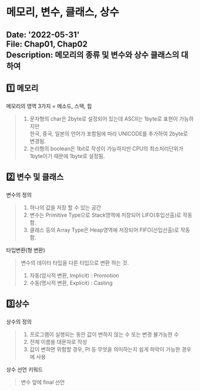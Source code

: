 메모리, 변수, 클래스, 상수
==========================
Date: '2022-05-31'  
File: Chap01, Chap02  
Description: 메모리의 종류 및 변수와 상수 클래스의 대하여
---------------------------
## 1️⃣ 메모리  
메모리의 영역 3가지 = 메소드, 스택, 힙
> 1. 문자형의 char은 2byte로 설정되어 있는데 ASCII는 1byte로 표현이 가능하지만  
> 한국, 중국, 일본의 언어가 포함됨에 따라 UNICODE를 추가하여 2byte로 변경됨.  
> 2. 논리형의 boolean은 1bit로 작성이 가능하지만 CPU의 최소처리단위가 1byte이기 때문에 1byte로 설정됨.

## 2️⃣ 변수 및 클래스  
변수의 정의  
> 1. 하나의 값을 저장 할 수 있는 공간  
> 2. 변수는 Primitive Type으로 Stack영역에 저장되어 LIFO(후입선출)로 작동함.
> 3. 클래스 등의 Array Type은 Heap영역에 저장되어 FIFO(선입선출)로 작동함.  

타입변환(형 변환)
> 변수의 데이터 타입을 다른 타입으로 변환 하는 것.  
> 1. 자동(암시적 변환, Implicit) : Promotion
> 2. 수동(명시적 변환, Explicit) : Casting

## 3️⃣상수
상수의 정의
> 1. 프로그램이 실행되는 동안 값이 변하지 않는 수 또는 변경 불가능한 수  
> 2. 전체 이름을 대문자로 작성
> 3. 값이 변하면 위험할 경우, PI 등 무엇을 의미하는지 쉽게 파악이 가능한 경우에 사용

상수 선언 키워드
> 변수 앞에 final 선언
